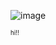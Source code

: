 ![image](https://static.wikia.nocookie.net/beastars-eng/images/3/38/Riz_and_Pina.jpg/revision/latest?cb=20210212022951)

<sup><sub>hi!!</sub></sup>
